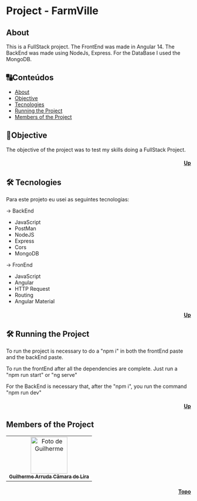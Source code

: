 # <h1 id="topo"> Project - FarmVille </h1>

## <h2 id=sobre>About</h2>

This is a FullStack project.
The FrontEnd was made in Angular 14.
The BackEnd was made using NodeJs, Express.
For the DataBase I used the MongoDB.

##  🔠Conteúdos

<!--ts-->
   * [About](#sobre)
   * [Objective](#objetivo-do-projeto)
   * [Tecnologies](#tecnologias)
   * [Running the Project](#projeto)
   * [Members of the Project](#colaboradores)
<!--te-->

##  <h2 id=objetivo-do-projeto>🎯Objective</h2>

The objective of the project was to test my skills doing a FullStack Project.

<h4 align="right"><a href="#topo">Up</a></h4>

## <h2 id=tecnologias>🛠 Tecnologies</h2>

Para este projeto eu usei as seguintes tecnologias:

-> BackEnd
- JavaScript
- PostMan
- NodeJS
- Express
- Cors
- MongoDB

-> FronEnd
- JavaScript
- Angular
- HTTP Request
- Routing
- Angular Material

<h4 align="right"><a href="#topo">Up</a></h4>

## <h2 id=projeto>🛠 Running the Project </h2>

To run the project is necessary to do a "npm i" in both the frontEnd paste and the backEnd paste.

To run the frontEnd after all the dependencies are complete. Just run a "npm run start" or "ng serve"

For the BackEnd is necessary that, after the "npm i", you run the command "npm run dev"

<h4 align="right"><a href="#topo">Up</a></h4>


## <h2 id=colaboradores>Members of the Project</h2>

<table>
  <tr>
    <td align="center">
      <a href="https://github.com/Guilhermearrud">
        <img src="https://avatars.githubusercontent.com/u/22088576?v=4" width="100px;" alt="Foto de Guilherme"/><br>
        <sub>
          <b>Guilherme Arruda Câmara de Lira</b>
        </sub>
      </a>
    </td>
  </tr>
</table>


<h4 align="right"><a href="#topo">Topo</a></h4>
